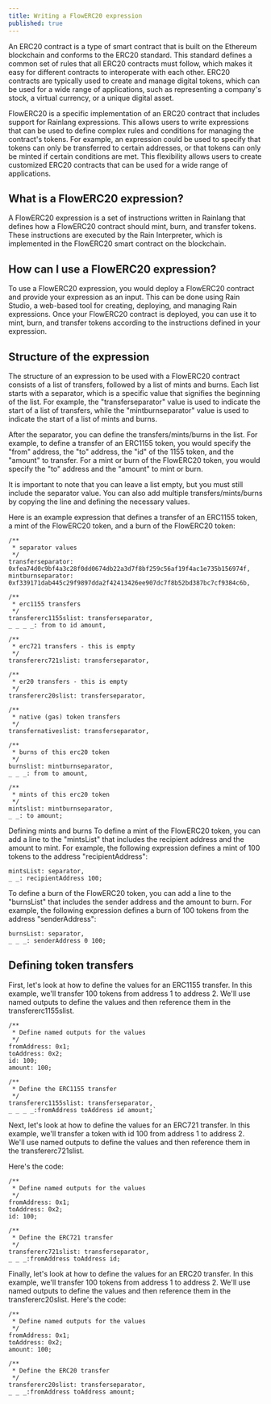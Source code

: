 ```yaml
---
title: Writing a FlowERC20 expression
published: true
---
```


An ERC20 contract is a type of smart contract that is built on the Ethereum blockchain and conforms to the ERC20 standard. This standard defines a common set of rules that all ERC20 contracts must follow, which makes it easy for different contracts to interoperate with each other. ERC20 contracts are typically used to create and manage digital tokens, which can be used for a wide range of applications, such as representing a company's stock, a virtual currency, or a unique digital asset.

FlowERC20 is a specific implementation of an ERC20 contract that includes support for Rainlang expressions. This allows users to write expressions that can be used to define complex rules and conditions for managing the contract's tokens. For example, an expression could be used to specify that tokens can only be transferred to certain addresses, or that tokens can only be minted if certain conditions are met. This flexibility allows users to create customized ERC20 contracts that can be used for a wide range of applications.

## What is a FlowERC20 expression?

A FlowERC20 expression is a set of instructions written in Rainlang that defines how a FlowERC20 contract should mint, burn, and transfer tokens. These instructions are executed by the Rain Interpreter, which is implemented in the FlowERC20 smart contract on the blockchain.

## How can I use a FlowERC20 expression?

To use a FlowERC20 expression, you would deploy a FlowERC20 contract and provide your expression as an input. This can be done using Rain Studio, a web-based tool for creating, deploying, and managing Rain expressions. Once your FlowERC20 contract is deployed, you can use it to mint, burn, and transfer tokens according to the instructions defined in your expression.

## Structure of the expression

The structure of an expression to be used with a FlowERC20 contract consists of a list of transfers, followed by a list of mints and burns. Each list starts with a separator, which is a specific value that signifies the beginning of the list. For example, the "transferseparator" value is used to indicate the start of a list of transfers, while the "mintburnseparator" value is used to indicate the start of a list of mints and burns.

After the separator, you can define the transfers/mints/burns in the list. For example, to define a transfer of an ERC1155 token, you would specify the "from" address, the "to" address, the "id" of the 1155 token, and the "amount" to transfer. For a mint or burn of the FlowERC20 token, you would specify the "to" address and the "amount" to mint or burn.

It is important to note that you can leave a list empty, but you must still include the separator value. You can also add multiple transfers/mints/burns by copying the line and defining the necessary values.

Here is an example expression that defines a transfer of an ERC1155 token, a mint of the FlowERC20 token, and a burn of the FlowERC20 token:

```
/**
 * separator values 
 */
transferseparator: 0xfea74d0c9bf4a3c28f0dd0674db22a3d7f8bf259c56af19f4ac1e735b156974f,
mintburnseparator: 0xf339171dab445c29f9897dda2f42413426ee907dc7f8b52bd387bc7cf9384c6b,

/**
 * erc1155 transfers
 */
transfererc1155slist: transferseparator,
_ _ _ _: from to id amount,

/**
 * erc721 transfers - this is empty
 */
transfererc721slist: transferseparator,

/**
 * er20 transfers - this is empty
 */
transfererc20slist: transferseparator,

/**
 * native (gas) token transfers
 */
transfernativeslist: transferseparator,

/**
 * burns of this erc20 token
 */
burnslist: mintburnseparator,
_ _ _: from to amount,

/**
 * mints of this erc20 token
 */
mintslist: mintburnseparator,
_ _: to amount;
```

Defining mints and burns
To define a mint of the FlowERC20 token, you can add a line to the "mintsList" that includes the recipient address and the amount to mint. For example, the following expression defines a mint of 100 tokens to the address "recipientAddress":

```
mintsList: separator,
_ _: recipientAddress 100;
```

To define a burn of the FlowERC20 token, you can add a line to the "burnsList" that includes the sender address and the amount to burn. For example, the following expression defines a burn of 100 tokens from the address "senderAddress":

```
burnsList: separator,
_ _ _: senderAddress 0 100;
```

## Defining token transfers

First, let's look at how to define the values for an ERC1155 transfer. In this example, we'll transfer 100 tokens from address 1 to address 2. We'll use named outputs to define the values and then reference them in the transfererc1155slist.

```
/**
 * Define named outputs for the values
 */
fromAddress: 0x1;
toAddress: 0x2;
id: 100;
amount: 100;

/**
 * Define the ERC1155 transfer
 */
transfererc1155slist: transferseparator,
_ _ _ _:fromAddress toAddress id amount;`
```

Next, let's look at how to define the values for an ERC721 transfer. In this example, we'll transfer a token with id 100 from address 1 to address 2. We'll use named outputs to define the values and then reference them in the transfererc721slist.

Here's the code:

```
/**
 * Define named outputs for the values
 */
fromAddress: 0x1;
toAddress: 0x2;
id: 100;

/**
 * Define the ERC721 transfer
 */
transfererc721slist: transferseparator,
_ _ _:fromAddress toAddress id;
```

Finally, let's look at how to define the values for an ERC20 transfer. In this example, we'll transfer 100 tokens from address 1 to address 2. We'll use named outputs to define the values and then reference them in the transfererc20slist.
Here's the code:

```
/**
 * Define named outputs for the values
 */
fromAddress: 0x1;
toAddress: 0x2;
amount: 100;

/**
 * Define the ERC20 transfer
 */
transfererc20slist: transferseparator,
_ _ _:fromAddress toAddress amount;
```